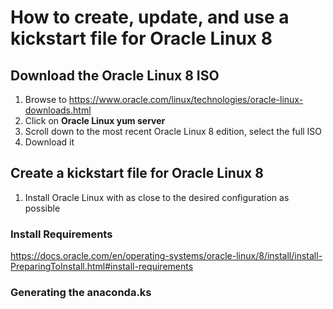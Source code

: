 # How to create, update, and use a kickstart file for Oracle Linux 8

## Download the Oracle Linux 8 ISO

1. Browse to https://www.oracle.com/linux/technologies/oracle-linux-downloads.html
1. Click on **Oracle Linux yum server**
1. Scroll down to the most recent Oracle Linux 8 edition, select the full ISO
1. Download it

## Create a kickstart file for Oracle Linux 8

1. Install Oracle Linux with as close to the desired configuration as possible

### Install Requirements ###

https://docs.oracle.com/en/operating-systems/oracle-linux/8/install/install-PreparingToInstall.html#install-requirements


### Generating the anaconda.ks
